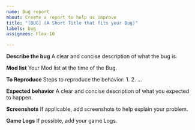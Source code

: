 ```yaml
---
name: Bug report
about: Create a report to help us improve
title: "[BUG] (A Short Title that fits your Bug)"
labels: bug
assignees: Flex-10

---
```


**Describe the bug**
A clear and concise description of what the bug is.

**Mod list**
Your Mod list at the time of the Bug.

**To Reproduce**
Steps to reproduce the behavior:
1.
2.
…

**Expected behavior**
A clear and concise description of what you expected to happen.

**Screenshots**
If applicable, add screenshots to help explain your problem.

**Game Logs**
If possible, add your game Logs.
